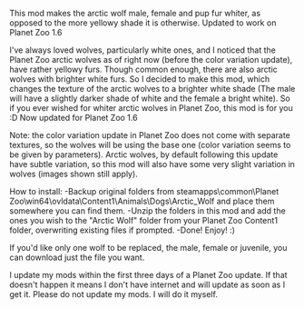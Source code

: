 This mod makes the arctic wolf male, female and pup fur whiter, as opposed to the more yellowy shade it is otherwise. Updated to work on Planet Zoo 1.6

I've always loved wolves, particularly white ones, and I noticed that the Planet Zoo arctic wolves as of right now (before the color variation update), have rather yellowy furs. Though common enough, there are also arctic wolves with brighter white furs. So I decided to make this mod, which changes the texture of the arctic wolves to a brighter white shade (The male will have a slightly darker shade of white and the female a bright white).
So if you ever wished for whiter arctic wolves in Planet Zoo, this mod is for you :D 
Now updated for Planet Zoo 1.6

Note: the color variation update in Planet Zoo does not come with separate textures, so the wolves will be using the base one (color variation seems to be given by parameters). Arctic wolves, by default following this update have subtle variation, so this mod will also have some very slight variation in wolves (images shown still apply).  

How to install: 
-Backup original folders from steamapps\common\Planet Zoo\win64\ovldata\Content1\Animals\Dogs\Arctic_Wolf   and place them somewhere you can find them. 
-Unzip the folders in this mod and add the ones you wish to the "Arctic Wolf" folder from your Planet Zoo Content1 folder, overwriting existing files if prompted. 
-Done! Enjoy! :) 

If you'd like only one wolf to be replaced, the male, female or juvenile, you can download just the file you want.

I update my mods within the first three days of a Planet Zoo update. If that doesn't happen it means I don't have internet and will update as soon as I get it. 
Please do not update my mods. I will do it myself. 

